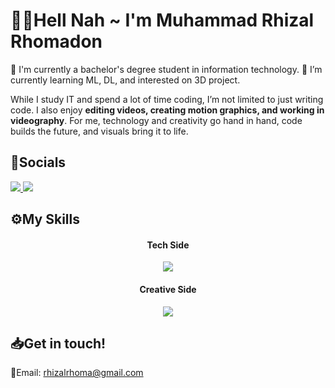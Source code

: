 # 🐦‍🔥Hell Nah ~ I'm Muhammad Rhizal Rhomadon

🎒 I'm currently a bachelor's degree student in information technology. 
🌱 I’m currently learning ML, DL, and interested on 3D project.

While I study IT and spend a lot of time coding, I’m not limited to just writing code. I also enjoy **editing videos, creating motion graphics, and working in videography**. For me, technology and creativity go hand in hand, code builds the future, and visuals bring it to life.

## 🚀Socials
<a href="https://www.instagram.com/rhizal.rh_/">
  <img src="https://img.shields.io/badge/Instagram-%23E4405F.svg?&style=for-the-badge&logo=instagram&logoColor=white" />
</a>
<a href="https://www.linkedin.com/in/muhammad-rhizal-rhomadon-2928752ba/">
  <img src="https://img.shields.io/badge/LinkedIn-%230077B5.svg?&style=for-the-badge&logo=linkedin&logoColor=white" />
</a>


## ⚙️My Skills
<h4 align="center"> Tech Side</h4>
<p align="center">
  <a href="https://go-skill-icons.vercel.app/">
     <img
      src="https://go-skill-icons.vercel.app/api/icons?i=git,github,react,next,javascript,tailwind,python,overleaf"
    />
  </a>
</p>
<h4 align="center"> Creative Side </h4>
<p align="center">
  <a href="https://go-skill-icons.vercel.app/">
     <img
      src="https://go-skill-icons.vercel.app/api/icons?i=cc,ae,premiere,davinci,blender,ai,lightroom,ps,figma"
    />
  </a>
</p>

<!-- ## 📊Github Stats
![Rhizal's GitHub stats](https://github-readme-stats.vercel.app/api?username=rhizal24&show_icons=true&theme=dracula) -->

## 📥Get in touch!
📩Email: rhizalrhoma@gmail.com
<!--
**rhizal24/rhizal24** is a ✨ _special_ ✨ repository because its `README.md` (this file) appears on your GitHub profile.

Here are some ideas to get you started:

- 🔭 I’m currently working on ...
- 🌱 I’m currently learning ...
- 👯 I’m looking to collaborate on ...
- 🤔 I’m looking for help with ...
- 💬 Ask me about ...
- 📫 How to reach me: ...
- 😄 Pronouns: ...
- ⚡ Fun fact: ...
-->
